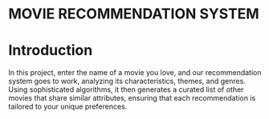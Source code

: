 # MOVIE RECOMMENDATION SYSTEM

# Introduction

In this project, enter the name of a movie you love, and our recommendation system goes to work, analyzing its characteristics, themes, and genres. Using sophisticated algorithms, it then generates a curated list of other movies that share similar attributes, ensuring that each recommendation is tailored to your unique preferences.
